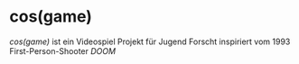 # cos(game)
_cos(game)_ ist ein Videospiel Projekt für Jugend Forscht inspiriert vom 1993 First-Person-Shooter _DOOM_
